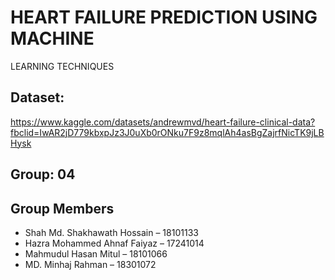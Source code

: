 # HEART FAILURE PREDICTION USING MACHINE
LEARNING TECHNIQUES

## Dataset:
https://www.kaggle.com/datasets/andrewmvd/heart-failure-clinical-data?fbclid=IwAR2jD779kbxpJz3J0uXb0rONku7F9z8mqlAh4asBgZajrfNicTK9jLBHysk

## Group: 04

## Group Members
- Shah Md. Shakhawath Hossain – 18101133
- Hazra Mohammed Ahnaf Faiyaz – 17241014
- Mahmudul Hasan Mitul – 18101066
- MD. Minhaj Rahman – 18301072

  
